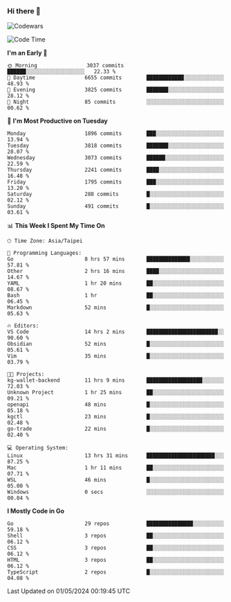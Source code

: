 ### Hi there 👋

![Codewars](https://www.codewars.com/users/omegaatt36/badges/small)

<!--START_SECTION:waka-->
![Code Time](http://img.shields.io/badge/Code%20Time-2%2C388%20hrs%2042%20mins-blue)

**I'm an Early 🐤** 

```text
🌞 Morning                3037 commits        ██████░░░░░░░░░░░░░░░░░░░   22.33 % 
🌆 Daytime                6655 commits        ████████████░░░░░░░░░░░░░   48.93 % 
🌃 Evening                3825 commits        ███████░░░░░░░░░░░░░░░░░░   28.12 % 
🌙 Night                  85 commits          ░░░░░░░░░░░░░░░░░░░░░░░░░   00.62 % 
```
📅 **I'm Most Productive on Tuesday** 

```text
Monday                   1896 commits        ███░░░░░░░░░░░░░░░░░░░░░░   13.94 % 
Tuesday                  3818 commits        ███████░░░░░░░░░░░░░░░░░░   28.07 % 
Wednesday                3073 commits        ██████░░░░░░░░░░░░░░░░░░░   22.59 % 
Thursday                 2241 commits        ████░░░░░░░░░░░░░░░░░░░░░   16.48 % 
Friday                   1795 commits        ███░░░░░░░░░░░░░░░░░░░░░░   13.20 % 
Saturday                 288 commits         █░░░░░░░░░░░░░░░░░░░░░░░░   02.12 % 
Sunday                   491 commits         █░░░░░░░░░░░░░░░░░░░░░░░░   03.61 % 
```


📊 **This Week I Spent My Time On** 

```text
🕑︎ Time Zone: Asia/Taipei

💬 Programming Languages: 
Go                       8 hrs 57 mins       ██████████████░░░░░░░░░░░   57.81 % 
Other                    2 hrs 16 mins       ████░░░░░░░░░░░░░░░░░░░░░   14.67 % 
YAML                     1 hr 20 mins        ██░░░░░░░░░░░░░░░░░░░░░░░   08.67 % 
Bash                     1 hr                ██░░░░░░░░░░░░░░░░░░░░░░░   06.45 % 
Markdown                 52 mins             █░░░░░░░░░░░░░░░░░░░░░░░░   05.63 % 

🔥 Editors: 
VS Code                  14 hrs 2 mins       ███████████████████████░░   90.60 % 
Obsidian                 52 mins             █░░░░░░░░░░░░░░░░░░░░░░░░   05.61 % 
Vim                      35 mins             █░░░░░░░░░░░░░░░░░░░░░░░░   03.79 % 

🐱‍💻 Projects: 
kg-wallet-backend        11 hrs 9 mins       ██████████████████░░░░░░░   72.03 % 
Unknown Project          1 hr 25 mins        ██░░░░░░░░░░░░░░░░░░░░░░░   09.21 % 
openapi                  48 mins             █░░░░░░░░░░░░░░░░░░░░░░░░   05.18 % 
kgctl                    23 mins             █░░░░░░░░░░░░░░░░░░░░░░░░   02.48 % 
go-trade                 22 mins             █░░░░░░░░░░░░░░░░░░░░░░░░   02.40 % 

💻 Operating System: 
Linux                    13 hrs 31 mins      ██████████████████████░░░   87.25 % 
Mac                      1 hr 11 mins        ██░░░░░░░░░░░░░░░░░░░░░░░   07.71 % 
WSL                      46 mins             █░░░░░░░░░░░░░░░░░░░░░░░░   05.00 % 
Windows                  0 secs              ░░░░░░░░░░░░░░░░░░░░░░░░░   00.04 % 
```

**I Mostly Code in Go** 

```text
Go                       29 repos            ███████████████░░░░░░░░░░   59.18 % 
Shell                    3 repos             ██░░░░░░░░░░░░░░░░░░░░░░░   06.12 % 
CSS                      3 repos             ██░░░░░░░░░░░░░░░░░░░░░░░   06.12 % 
HTML                     3 repos             ██░░░░░░░░░░░░░░░░░░░░░░░   06.12 % 
TypeScript               2 repos             █░░░░░░░░░░░░░░░░░░░░░░░░   04.08 % 
```




 Last Updated on 01/05/2024 00:19:45 UTC
<!--END_SECTION:waka-->

<!--
**omegaatt36/omegaatt36** is a ✨ _special_ ✨ repository because its `README.md` (this file) appears on your GitHub profile.

Here are some ideas to get you started:

- 🔭 I’m currently working on ...
- 🌱 I’m currently learning ...
- 👯 I’m looking to collaborate on ...
- 🤔 I’m looking for help with ...
- 💬 Ask me about ...
- 📫 How to reach me: ...
- 😄 Pronouns: ...
- ⚡ Fun fact: ...
-->
